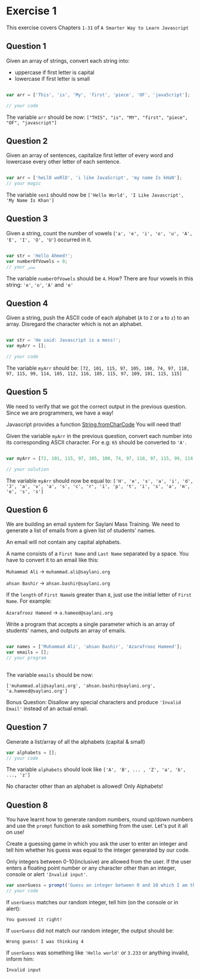 # Exercise 1

This exercise covers Chapters `1-31` of `A Smarter Way to Learn Javascript`

## Question 1

Given an array of strings, convert each string into:
* uppercase if first letter is capital
* lowercase if first letter is small

```javascript

var arr = ['This', 'is', 'My', 'first', 'piece', 'OF', 'javaScript'];

// your code

```
The variable `arr` should be now: `["THIS", "is", "MY", "first", "piece", "OF", "javascript"]`

## Question 2

Given an array of sentences, capitalize first letter of every word and lowercase every other letter of each sentence.

```javascript

var arr = ['heLlO woRlD', 'i like JavaScript', 'my name Is kHaN'];
// your magic

```
The variable `sen1` should now be `['Hello World', 'I Like Javascript', 'My Name Is Khan']`


## Question 3

Given a string, count the number of vowels (`'a', 'e', 'i', 'o', 'u', 'A', 'E', 'I', 'O', 'U'`) occurred in it.

```javascript

var str = 'Hello Ahmed!';
var numberOfVowels = 0;
// your منتر

```
The variable `numberOfVowels` should be `4`. How? There are four vowels in this string: `'e'`, `'o'`, `'A'` and `'e'`

## Question 4

Given a string, push the ASCII code of each alphabet (`A` to `Z` or `a` to `z`) to an array. Disregard the character which is not an alphabet.

```javascript

var str = 'He said: Javascript is a mess!';
var myArr = [];

// your code

```

The variable `myArr` should be: 
`[72, 101, 115, 97, 105, 100, 74, 97, 118, 97, 115, 99, 114, 105, 112, 116, 105, 115, 97, 109, 101, 115, 115]`

## Question 5

We need to verify that we got the correct output in the previous question. Since we are programmers, we have a way! 

Javascript provides a function [String.fromCharCode](https://developer.mozilla.org/en-US/docs/Web/JavaScript/Reference/Global_Objects/String/fromCharCode)
You will need that!


Given the variable `myArr` in the previous question, convert each number into its corresponding ASCII character. For e.g: `65` should be converted to `'A'`.

```javascript

var myArr = [72, 101, 115, 97, 105, 100, 74, 97, 118, 97, 115, 99, 114, 105, 112, 116, 105, 115, 97, 109, 101, 115, 115];

// your solution

```

The variable `myArr` should now be equal to:
`['H', 'e', 's', 'a', 'i', 'd', 'J', 'a', 'v', 'a', 's', 'c', 'r', 'i', 'p', 't', 'i', 's', 'a', 'm', 'e', 's', 's']`

## Question 6

We are building an email system for Saylani Mass Training. We need to generate a list of emails from a given list of students' names.

An email will not contain any capital alphabets.

A name consists of a `First Name` and `Last Name` separated by a space. You have to convert it to an email like this:

`Muhammad Ali` -> `muhammad.ali@saylani.org`

`ahsan Bashir` -> `ahsan.bashir@saylani.org`

If the `length` of `First Name`is greater than `8`, just use the initial letter of `First Name`. For example: 

`Azarafrooz Hameed` -> `a.hameed@saylani.org`

Write a program that accepts a single parameter which is an array of students' names, and outputs an array of emails.

```javascript

var names = ['Muhammad Ali', 'ahsan Bashir', 'Azarafrooz Hameed'];
var emails = [];
// your program
 
```

The variable `emails` should be now: 

`['muhammad.ali@saylani.org', 'ahsan.bashir@saylani.org', 'a.hameed@saylani.org']`

Bonus Question: Disallow any special characters and produce `'Invalid Email'` instead of an actual email.


## Question 7

Generate a list/array of all the alphabets (capital & small)

```javascript
var alphabets = [];
// your code
```
The variable `alphabets` should look like `['A', 'B', ... , 'Z', 'a', 'b', ..., 'z']`

No character other than an alphabet is allowed! Only Alphabets!

## Question 8

You have learnt how to generate random numbers, round up/down numbers and use the `prompt` function
to ask something from the user. Let's put it all on use!

Create a guessing game in which you ask the user to enter an integer and tell him whether his guess
was equal to the integer generated by our code.

Only integers between 0-10(inclusive) are allowed from the user. If the user enters a floating point number or any character other than an integer, console or alert `'Invalid input'`. 

```javascript
var userGuess = prompt('Guess an integer between 0 and 10 which I am thinking:');
// your code
```

If `userGuess` matches our random integer, tell him (on the console or in alert):

```
You guessed it right!
```

If `userGuess` did not match our random integer, the output should be:

```
Wrong guess! I was thinking 4
```

If `userGuess` was something like `'Hello world'` or `3.233` or anything invalid, inform him:

```
Invalid input
```



